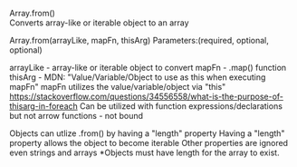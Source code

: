 Array.from() <br>
Converts array-like or iterable object to an array

Array.from(arrayLike,    mapFn,  thisArg)
Parameters:(required, optional, optional)

arrayLike - array-like or iterable object to convert
mapFn - .map() function
thisArg - MDN: "Value/Variable/Object to use as this when executing mapFn"
    mapFn utilizes the value/variable/object via "this"
    https://stackoverflow.com/questions/34556558/what-is-the-purpose-of-thisarg-in-foreach
    Can be utilized with function expressions/declarations but not arrow functions - not bound

Objects can utlize .from() by having a "length" property
    Having a "length" property allows the object to become iterable
    Other properties are ignored even strings and arrays
*Objects must have length for the array to exist.